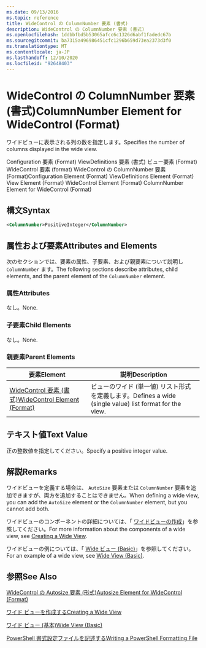 ```yaml
---
ms.date: 09/13/2016
ms.topic: reference
title: WideControl の ColumnNumber 要素 (書式)
description: WideControl の ColumnNumber 要素 (書式)
ms.openlocfilehash: 1ddbbfbd5b53065afcc6c1326d6abf1fadedc67b
ms.sourcegitcommit: ba7315a496986451cfc1296b659d73ea2373d3f0
ms.translationtype: MT
ms.contentlocale: ja-JP
ms.lasthandoff: 12/10/2020
ms.locfileid: "92648403"
---
```

# <a name="columnnumber-element-for-widecontrol-format"></a><span data-ttu-id="f0c95-103">WideControl の ColumnNumber 要素 (書式)</span><span class="sxs-lookup"><span data-stu-id="f0c95-103">ColumnNumber Element for WideControl (Format)</span></span>

<span data-ttu-id="f0c95-104">ワイドビューに表示される列の数を指定します。</span><span class="sxs-lookup"><span data-stu-id="f0c95-104">Specifies the number of columns displayed in the wide view.</span></span>

<span data-ttu-id="f0c95-105">Configuration 要素 (Format) ViewDefinitions 要素 (書式) ビュー要素 (Format) WideControl 要素 (format) WideControl の ColumnNumber 要素 (Format)</span><span class="sxs-lookup"><span data-stu-id="f0c95-105">Configuration Element (Format) ViewDefinitions Element (Format) View Element (Format) WideControl Element (Format) ColumnNumber Element for WideControl (Format)</span></span>

## <a name="syntax"></a><span data-ttu-id="f0c95-106">構文</span><span class="sxs-lookup"><span data-stu-id="f0c95-106">Syntax</span></span>

```xml
<ColumnNumber>PositiveInteger</ColumnNumber>
```

## <a name="attributes-and-elements"></a><span data-ttu-id="f0c95-107">属性および要素</span><span class="sxs-lookup"><span data-stu-id="f0c95-107">Attributes and Elements</span></span>

<span data-ttu-id="f0c95-108">次のセクションでは、要素の属性、子要素、および親要素について説明し `ColumnNumber` ます。</span><span class="sxs-lookup"><span data-stu-id="f0c95-108">The following sections describe attributes, child elements, and the parent element of the `ColumnNumber` element.</span></span>

### <a name="attributes"></a><span data-ttu-id="f0c95-109">属性</span><span class="sxs-lookup"><span data-stu-id="f0c95-109">Attributes</span></span>

<span data-ttu-id="f0c95-110">なし。</span><span class="sxs-lookup"><span data-stu-id="f0c95-110">None.</span></span>

### <a name="child-elements"></a><span data-ttu-id="f0c95-111">子要素</span><span class="sxs-lookup"><span data-stu-id="f0c95-111">Child Elements</span></span>

<span data-ttu-id="f0c95-112">なし。</span><span class="sxs-lookup"><span data-stu-id="f0c95-112">None.</span></span>

### <a name="parent-elements"></a><span data-ttu-id="f0c95-113">親要素</span><span class="sxs-lookup"><span data-stu-id="f0c95-113">Parent Elements</span></span>

|<span data-ttu-id="f0c95-114">要素</span><span class="sxs-lookup"><span data-stu-id="f0c95-114">Element</span></span>|<span data-ttu-id="f0c95-115">説明</span><span class="sxs-lookup"><span data-stu-id="f0c95-115">Description</span></span>|
|-------------|-----------------|
|[<span data-ttu-id="f0c95-116">WideControl 要素 (書式)</span><span class="sxs-lookup"><span data-stu-id="f0c95-116">WideControl Element (Format)</span></span>](./widecontrol-element-format.md)|<span data-ttu-id="f0c95-117">ビューのワイド (単一値) リスト形式を定義します。</span><span class="sxs-lookup"><span data-stu-id="f0c95-117">Defines a wide (single value) list format for the view.</span></span>|

## <a name="text-value"></a><span data-ttu-id="f0c95-118">テキスト値</span><span class="sxs-lookup"><span data-stu-id="f0c95-118">Text Value</span></span>

<span data-ttu-id="f0c95-119">正の整数値を指定してください。</span><span class="sxs-lookup"><span data-stu-id="f0c95-119">Specify a positive integer value.</span></span>

## <a name="remarks"></a><span data-ttu-id="f0c95-120">解説</span><span class="sxs-lookup"><span data-stu-id="f0c95-120">Remarks</span></span>

<span data-ttu-id="f0c95-121">ワイドビューを定義する場合は、 `AutoSize` 要素または `ColumnNumber` 要素を追加できますが、両方を追加することはできません。</span><span class="sxs-lookup"><span data-stu-id="f0c95-121">When defining a wide view, you can add the `AutoSize` element or the `ColumnNumber` element, but you cannot add both.</span></span>

<span data-ttu-id="f0c95-122">ワイドビューのコンポーネントの詳細については、「 [ワイドビューの作成](./creating-a-wide-view.md)」を参照してください。</span><span class="sxs-lookup"><span data-stu-id="f0c95-122">For more information about the components of a wide view, see [Creating a Wide View](./creating-a-wide-view.md).</span></span>

<span data-ttu-id="f0c95-123">ワイドビューの例については、「 [Wide ビュー (Basic)](./wide-view-basic.md)」を参照してください。</span><span class="sxs-lookup"><span data-stu-id="f0c95-123">For an example of a wide view, see [Wide View (Basic)](./wide-view-basic.md).</span></span>

## <a name="see-also"></a><span data-ttu-id="f0c95-124">参照</span><span class="sxs-lookup"><span data-stu-id="f0c95-124">See Also</span></span>

[<span data-ttu-id="f0c95-125">WideControl の Autosize 要素 (形式)</span><span class="sxs-lookup"><span data-stu-id="f0c95-125">Autosize Element for WideControl (Format)</span></span>](./autosize-element-for-widecontrol-format.md)

[<span data-ttu-id="f0c95-126">ワイド ビューを作成する</span><span class="sxs-lookup"><span data-stu-id="f0c95-126">Creating a Wide View</span></span>](./creating-a-wide-view.md)

[<span data-ttu-id="f0c95-127">ワイド ビュー (基本)</span><span class="sxs-lookup"><span data-stu-id="f0c95-127">Wide View (Basic)</span></span>](./wide-view-basic.md)

[<span data-ttu-id="f0c95-128">PowerShell 書式設定ファイルを記述する</span><span class="sxs-lookup"><span data-stu-id="f0c95-128">Writing a PowerShell Formatting File</span></span>](./writing-a-powershell-formatting-file.md)
